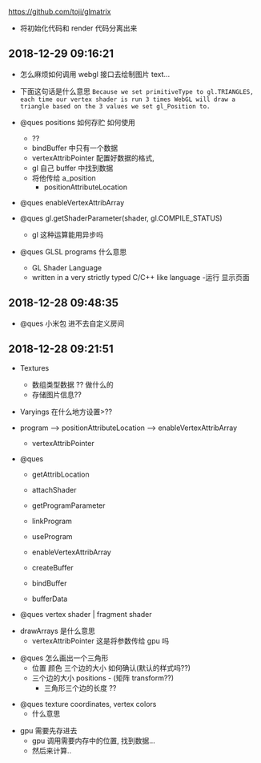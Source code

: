 https://github.com/toji/glmatrix

-   将初始化代码和 render 代码分离出来

## 2018-12-29 09:16:21

-   怎么麻烦如何调用 webgl 接口去绘制图片 text...

-   下面这句话是什么意思
    `Because we set primitiveType to gl.TRIANGLES, each time our vertex shader is run 3 times WebGL will draw a triangle based on the 3 values we set gl_Position to.`

-   @ques positions 如何存贮 如何使用

    -   ??
    -   bindBuffer 中只有一个数据
    -   vertexAttribPointer 配置好数据的格式,
    -   gl 自己 buffer 中找到数据
    -   将他传给 a_position
        -   positionAttributeLocation

*   @ques enableVertexAttribArray

*   @ques gl.getShaderParameter(shader, gl.COMPILE_STATUS)

    -   gl 这种运算能用异步吗

*   @ques GLSL programs 什么意思
    -   GL Shader Language
    -   written in a very strictly typed C/C++ like language -运行 显示页面

## 2018-12-28 09:48:35

-   @ques 小米包 进不去自定义房间

## 2018-12-28 09:21:51

-   Textures

    -   数组类型数据 ?? 做什么的
    -   存储图片信息??

-   Varyings 在什么地方设置>??

*   program --> positionAttributeLocation --> enableVertexAttribArray
    -   vertexAttribPointer
*   @ques

    -   getAttribLocation
    -   attachShader
    -   getProgramParameter
    -   linkProgram
    -   useProgram
    -   enableVertexAttribArray

    -   createBuffer
    -   bindBuffer
    -   bufferData

*   @ques vertex shader | fragment shader

-   drawArrays 是什么意思
    -   vertexAttribPointer 这是将参数传给 gpu 吗

*   @ques 怎么画出一个三角形
    -   位置 颜色 三个边的大小 如何确认(默认的样式吗??)
    -   三个边的大小 positions - (矩阵 transform??)
        -   三角形三个边的长度 ??

-   @ques texture coordinates, vertex colors
    -   什么意思

*   gpu 需要先存进去
    -   gpu 调用需要内存中的位置, 找到数据...
    -   然后来计算..
